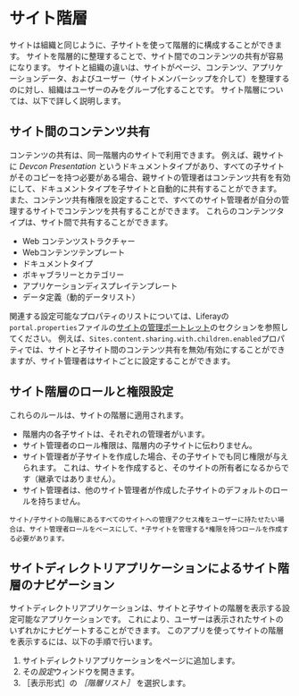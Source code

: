 # サイト階層

サイトは組織と同じように、子サイトを使って階層的に構成することができます。 サイトを階層的に整理することで、サイト間でのコンテンツの共有が容易になります。 サイトと組織の違いは、サイトがページ、コンテンツ、アプリケーションデータ、およびユーザー（サイトメンバーシップを介して）を整理するのに対し、組織はユーザーのみをグループ化することです。 サイト階層については、以下で詳しく説明します。

## サイト間のコンテンツ共有

コンテンツの共有は、同一階層内のサイトで利用できます。 例えば、親サイトに *Devcon Presentation* というドキュメントタイプがあり、すべての子サイトがそのコピーを持つ必要がある場合、親サイトの管理者はコンテンツ共有を有効にして、ドキュメントタイプを子サイトと自動的に共有することができます。 また、コンテンツ共有権限を設定することで、すべてのサイト管理者が自分の管理するサイトでコンテンツを共有することができます。 これらのコンテンツタイプは、サイト間で共有することができます。

* Web コンテンツストラクチャー
* Webコンテンツテンプレート
* ドキュメントタイプ
* ボキャブラリーとカテゴリー
* アプリケーションディスプレイテンプレート
* データ定義（動的データリスト）

関連する設定可能なプロパティのリストについては、Liferayの`portal.properties`ファイルの[サイトの管理ポートレット](https://learn.liferay.com/reference/latest/en/dxp/propertiesdoc/portal.properties.html#Sites%20Admin%20Portlet)のセクションを参照してください。 例えば、`Sites.content.sharing.with.children.enabled`プロパティでは、サイトと子サイト間のコンテンツ共有を無効/有効にすることができますが、サイト管理者はサイトごとに設定することができます。

## サイト階層のロールと権限設定

これらのルールは、サイトの階層に適用されます。

* 階層内の各子サイトは、それぞれの管理者がいます。
* サイト管理者のロール権限は、階層内の子サイトに伝わりません。
* サイト管理者が子サイトを作成した場合、その子サイトでも同じ権限が与えられます。 これは、サイトを作成すると、そのサイトの所有者になるからです（継承ではありません）。
* サイト管理者は、他のサイト管理者が作成した子サイトのデフォルトのロールを持ちません。

```{note}
サイト/子サイトの階層にあるすべてのサイトへの管理アクセス権をユーザーに持たせたい場合は、サイト管理者ロールをベースにして、*子サイトを管理する*権限を持つロールを作成する必要があります。
```

## サイトディレクトリアプリケーションによるサイト階層のナビゲーション

サイトディレクトリアプリケーションは、サイトと子サイトの階層を表示する設定可能なアプリケーションです。 これにより、ユーザーは表示されたサイトのいずれかにナビゲートすることができます。 このアプリを使ってサイトの階層を表示するには、以下の手順で行います。

1. サイトディレクトリアプリケーションをページに追加します。
1. その*設定*ウィンドウを開きます。
1. ［表示形式］の *［階層リスト］* を選択します。

